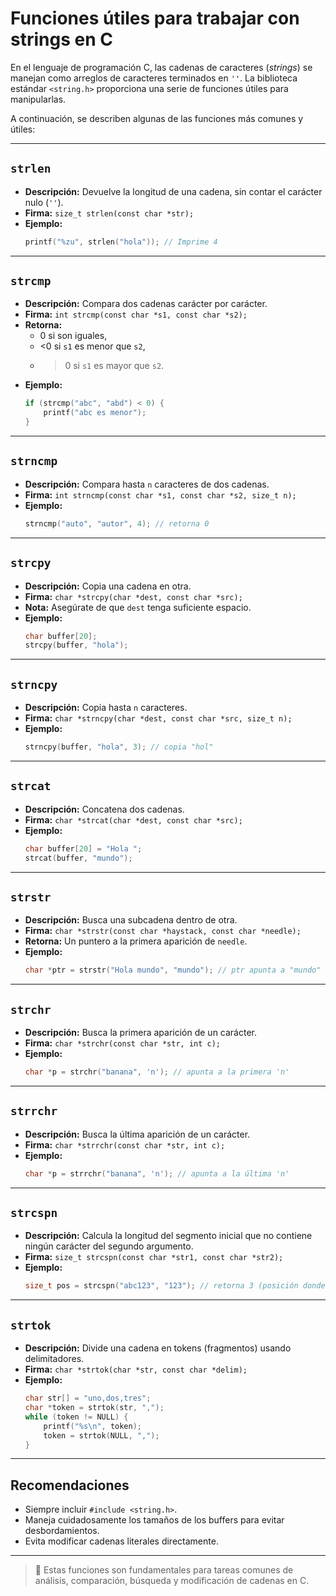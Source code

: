 
# Funciones útiles para trabajar con strings en C

En el lenguaje de programación C, las cadenas de caracteres (*strings*) se manejan como arreglos de caracteres terminados en `' '`. La biblioteca estándar `<string.h>` proporciona una serie de funciones útiles para manipularlas.

A continuación, se describen algunas de las funciones más comunes y útiles:

---

## `strlen`

- **Descripción:** Devuelve la longitud de una cadena, sin contar el carácter nulo (`' '`).
- **Firma:** `size_t strlen(const char *str);`
- **Ejemplo:**
  ```c
  printf("%zu", strlen("hola")); // Imprime 4
  ```

---

## `strcmp`

- **Descripción:** Compara dos cadenas carácter por carácter.
- **Firma:** `int strcmp(const char *s1, const char *s2);`
- **Retorna:**
  - 0 si son iguales,
  - <0 si `s1` es menor que `s2`,
  - >0 si `s1` es mayor que `s2`.
- **Ejemplo:**
  ```c
  if (strcmp("abc", "abd") < 0) {
      printf("abc es menor");
  }
  ```

---

## `strncmp`

- **Descripción:** Compara hasta `n` caracteres de dos cadenas.
- **Firma:** `int strncmp(const char *s1, const char *s2, size_t n);`
- **Ejemplo:**
  ```c
  strncmp("auto", "autor", 4); // retorna 0
  ```

---

## `strcpy`

- **Descripción:** Copia una cadena en otra.
- **Firma:** `char *strcpy(char *dest, const char *src);`
- **Nota:** Asegúrate de que `dest` tenga suficiente espacio.
- **Ejemplo:**
  ```c
  char buffer[20];
  strcpy(buffer, "hola");
  ```

---

## `strncpy`

- **Descripción:** Copia hasta `n` caracteres.
- **Firma:** `char *strncpy(char *dest, const char *src, size_t n);`
- **Ejemplo:**
  ```c
  strncpy(buffer, "hola", 3); // copia "hol"
  ```

---

## `strcat`

- **Descripción:** Concatena dos cadenas.
- **Firma:** `char *strcat(char *dest, const char *src);`
- **Ejemplo:**
  ```c
  char buffer[20] = "Hola ";
  strcat(buffer, "mundo");
  ```

---

## `strstr`

- **Descripción:** Busca una subcadena dentro de otra.
- **Firma:** `char *strstr(const char *haystack, const char *needle);`
- **Retorna:** Un puntero a la primera aparición de `needle`.
- **Ejemplo:**
  ```c
  char *ptr = strstr("Hola mundo", "mundo"); // ptr apunta a "mundo"
  ```

---

## `strchr`

- **Descripción:** Busca la primera aparición de un carácter.
- **Firma:** `char *strchr(const char *str, int c);`
- **Ejemplo:**
  ```c
  char *p = strchr("banana", 'n'); // apunta a la primera 'n'
  ```

---

## `strrchr`

- **Descripción:** Busca la última aparición de un carácter.
- **Firma:** `char *strrchr(const char *str, int c);`
- **Ejemplo:**
  ```c
  char *p = strrchr("banana", 'n'); // apunta a la última 'n'
  ```

---

## `strcspn`

- **Descripción:** Calcula la longitud del segmento inicial que no contiene ningún carácter del segundo argumento.
- **Firma:** `size_t strcspn(const char *str1, const char *str2);`
- **Ejemplo:**
  ```c
  size_t pos = strcspn("abc123", "123"); // retorna 3 (posición donde empieza un dígito)
  ```

---

## `strtok`

- **Descripción:** Divide una cadena en tokens (fragmentos) usando delimitadores.
- **Firma:** `char *strtok(char *str, const char *delim);`
- **Ejemplo:**
  ```c
  char str[] = "uno,dos,tres";
  char *token = strtok(str, ",");
  while (token != NULL) {
      printf("%s\n", token);
      token = strtok(NULL, ",");
  }
  ```

---

## Recomendaciones

- Siempre incluir `#include <string.h>`.
- Maneja cuidadosamente los tamaños de los buffers para evitar desbordamientos.
- Evita modificar cadenas literales directamente.

---

> 📝 Estas funciones son fundamentales para tareas comunes de análisis, comparación, búsqueda y modificación de cadenas en C.
